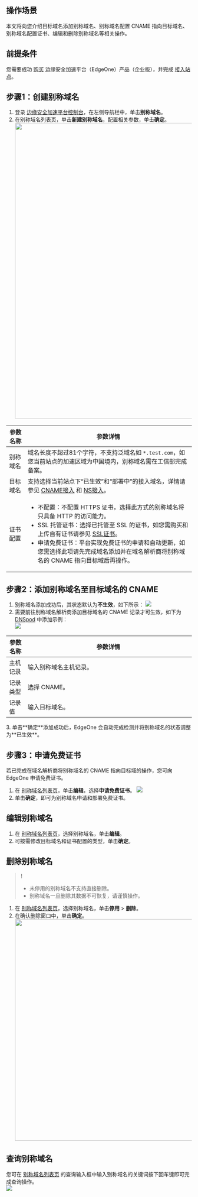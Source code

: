 ## 操作场景
本文将向您介绍目标域名添加别称域名、别称域名配置 CNAME 指向目标域名、别称域名配置证书、编辑和删除别称域名等相关操作。

## 前提条件
您需要成功 [购买](https://console.cloud.tencent.com/edgeone) 边缘安全加速平台（EdgeOne）产品（企业版），并完成 [接入站点](https://cloud.tencent.com/document/product/1552/70788)。

## 步骤1：创建别称域名
1. 登录 [边缘安全加速平台控制台](https://console.cloud.tencent.com/edgeone)，在左侧导航栏中，单击**别称域名**。
2. 在别称域名列表页，单击**新建别称域名**，配置相关参数，单击**确定**。<br><img src="https://qcloudimg.tencent-cloud.cn/raw/be56d16fb0b1948ccd3bafa20c1134cc.png" width=800px>
<table>
<thead>
<tr>
<th width="10%">参数名称</th>
<th width="90%">参数详情</th>
</tr>
</thead>
<tbody><tr>
<td>别称域名</td>
<td>域名长度不超过81个字符，不支持泛域名如 <code>*.test.com</code>，如您当前站点的加速区域为中国境内，别称域名需在工信部完成备案。</td>
</tr>
<tr>
<td>目标域名</td>
<td>支持选择当前站点下“已生效”和“部署中”的接入域名，详情请参见 <a href="https://cloud.tencent.com/document/product/1552/70824">CNAME接入</a> 和 <a href="https://cloud.tencent.com/document/product/1552/70825">NS接入</a>。</td>
</tr>
<tr>
<td>证书配置</td>
<td><ul><li>不配置：不配置 HTTPS 证书，选择此方式的别称域名将只具备 HTTP 的访问能力。</li><li>SSL 托管证书：选择已托管至 SSL 的证书，如您需购买和上传自有证书请参见 <a href="https://cloud.tencent.com/document/product/400">SSL证书</a>。</li><li> 申请免费证书：平台实现免费证书的申请和自动更新，如您需选择此项请先完成域名添加并在域名解析商将别称域名的 CNAME 指向目标域后再操作。</li></ul></td>
</tr>
</tbody></table>


## 步骤2：添加别称域名至目标域名的 CNAME
1. 别称域名添加成功后，其状态默认为**不生效**，如下所示：
![](https://qcloudimg.tencent-cloud.cn/raw/c5f4e6eb48f1ca1270209e0b05732a45.png)
2. 需要前往别称域名解析商添加目标域名的 CNAME 记录才可生效，如下为 [DNSpod](https://console.cloud.tencent.com/cns) 中添加示例：   
![](https://qcloudimg.tencent-cloud.cn/raw/ee5b225821e06d62e66701b1b1bcf905.png)
<table>
<thead>
<tr>
<th width="10%">参数名称</th>
<th width="90%">参数详情</th>
</tr>
</thead>
<tbody><tr>
<td>主机记录</td>
<td>输入别称域名主机记录。</td>
</tr>
<tr>
<td>记录类型</td>
<td>选择 CNAME。</td>
</tr>
<tr>
<td>记录值</td>
<td>输入目标域名。</td>
</tr>
</tbody></table>
3. 单击**确定**添加成功后，EdgeOne 会自动完成检测并将别称域名的状态调整为**已生效**。




## 步骤3：申请免费证书
若已完成在域名解析商将别称域名的 CNAME 指向目标域的操作，您可向 EdgeOne 申请免费证书。
1. 在 [别称域名列表页](https://console.cloud.tencent.com/edgeone/alias-domain)，单击**编辑**，选择**申请免费证书**。
![](https://qcloudimg.tencent-cloud.cn/raw/fa0e9d71598318b6917aa6dfa8f1c993.png)
2. 单击**确定**，即可为别称域名申请和部署免费证书。 


## 编辑别称域名
1. 在 [别称域名列表页](https://console.cloud.tencent.com/edgeone/alias-domain)，选择别称域名，单击**编辑**。
2. 可按需修改目标域名和证书配置的类型，单击**确定**。

## 删除别称域名
>!
>- 未停用的别称域名不支持直接删除。
>- 别称域名一旦删除其数据不可恢复，请谨慎操作。
>
1. 在 [别称域名列表页](https://console.cloud.tencent.com/edgeone/alias-domain)，选择别称域名，单击**停用** > **删除**。
2. 在确认删除窗口中，单击**确定**。<br><img src="https://qcloudimg.tencent-cloud.cn/raw/bd35e7b164fb2f9031c1b443a9c8d184.png" width=600px>

## 查询别称域名
您可在 [别称域名列表页](https://console.cloud.tencent.com/edgeone/alias-domain) 的查询输入框中输入别称域名的关键词按下回车键即可完成查询操作。  
![](https://qcloudimg.tencent-cloud.cn/raw/d5db36e78e685892bfd9bd700b65c9ff.png)
